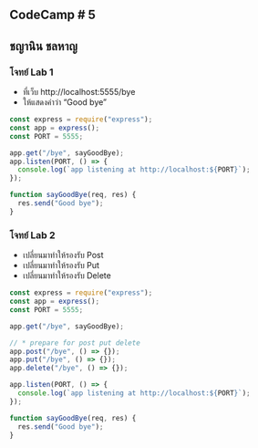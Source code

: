 ## CodeCamp # 5

## ชญานิน ชลหาญ

### โจทย์ Lab 1
- ที่เว็บ http://localhost:5555/bye
- ให้แสดงคำว่า “Good bye”

```javascript
const express = require("express");
const app = express();
const PORT = 5555;

app.get("/bye", sayGoodBye);
app.listen(PORT, () => {
  console.log(`app listening at http://localhost:${PORT}`);
});

function sayGoodBye(req, res) {
  res.send("Good bye");
}
```

### โจทย์ Lab 2
- เปลี่ยนมาทำให้รองรับ Post
- เปลี่ยนมาทำให้รองรับ Put
- เปลี่ยนมาทำให้รองรับ Delete
```javascript
const express = require("express");
const app = express();
const PORT = 5555;

app.get("/bye", sayGoodBye);

// * prepare for post put delete
app.post("/bye", () => {});
app.put("/bye", () => {});
app.delete("/bye", () => {});

app.listen(PORT, () => {
  console.log(`app listening at http://localhost:${PORT}`);
});

function sayGoodBye(req, res) {
  res.send("Good bye");
}
```